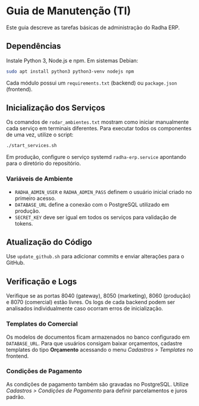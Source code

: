 # Guia de Manutenção (TI)

Este guia descreve as tarefas básicas de administração do Radha ERP.

## Dependências
Instale Python 3, Node.js e npm. Em sistemas Debian:
```bash
sudo apt install python3 python3-venv nodejs npm
```
Cada módulo possui um `requirements.txt` (backend) ou `package.json` (frontend).

## Inicialização dos Serviços
Os comandos de `rodar_ambientes.txt` mostram como iniciar manualmente cada serviço em terminais diferentes. Para executar todos os componentes de uma vez, utilize o script:
```bash
./start_services.sh
```
Em produção, configure o serviço systemd `radha-erp.service` apontando para o diretório do repositório.

### Variáveis de Ambiente
- `RADHA_ADMIN_USER` e `RADHA_ADMIN_PASS` definem o usuário inicial criado no primeiro acesso.
- `DATABASE_URL` define a conexão com o PostgreSQL utilizado em produção.
- `SECRET_KEY` deve ser igual em todos os serviços para validação de tokens.

## Atualização do Código
Use `update_github.sh` para adicionar commits e enviar alterações para o GitHub.

## Verificação e Logs
Verifique se as portas 8040 (gateway), 8050 (marketing), 8060 (produção) e 8070 (comercial) estão livres. Os logs de cada backend podem ser analisados individualmente caso ocorram erros de inicialização.

### Templates do Comercial
Os modelos de documentos ficam armazenados no banco configurado em `DATABASE_URL`. Para que usuários consigam baixar orçamentos, cadastre templates do tipo **Orçamento** acessando o menu *Cadastros > Templates* no frontend.
### Condições de Pagamento
As condições de pagamento também são gravadas no PostgreSQL. Utilize *Cadastros > Condições de Pagamento* para definir parcelamentos e juros padrão.

